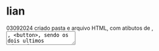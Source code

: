 # lian
03092024 criado pasta e arquivo HTML, com atibutos de <label>, <textarea>, <button>, sendo os dois ultimos adaptados a ARIA
04092024 atualização do arquivo HTML, adicionando icone, lista ordenadadas e desordenadas, menu e menu EMAG/ARIA (role), <nav>, link/, âncora<a>,popup<dialog>, "menu e card" <div>, <progress>, cabeçalho dentro do body,<header><h1>to<h6><main><footer>,
05092024 adicionando adress cite e blockquote adicionando abreviações 
